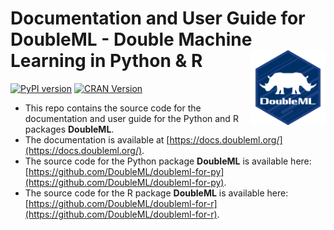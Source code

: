 # Documentation and User Guide for DoubleML - Double Machine Learning in Python & R <a href="https://github.com/DoubleML/doubleml-docs"><img src="img/logo.png" align="right" width = "120" /></a>

[![PyPI version](https://badge.fury.io/py/DoubleML.svg)](https://badge.fury.io/py/DoubleML)
[![CRAN Version](https://www.r-pkg.org/badges/version/DoubleML)](https://cran.r-project.org/package=DoubleML)

- This repo contains the source code for the documentation and user guide for the Python and R packages **DoubleML**.
- The documentation is available at [https://docs.doubleml.org/](https://docs.doubleml.org/).
- The source code for the Python package **DoubleML** is available here: [https://github.com/DoubleML/doubleml-for-py](https://github.com/DoubleML/doubleml-for-py).
- The source code for the R package **DoubleML** is available here: [https://github.com/DoubleML/doubleml-for-r](https://github.com/DoubleML/doubleml-for-r).

